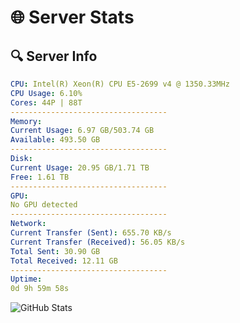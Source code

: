 # 🌐 Server Stats
## 🔍 Server Info
```yaml
CPU: Intel(R) Xeon(R) CPU E5-2699 v4 @ 1350.33MHz
CPU Usage: 6.10%
Cores: 44P | 88T
-----------------------------------
Memory:
Current Usage: 6.97 GB/503.74 GB
Available: 493.50 GB
-----------------------------------
Disk:
Current Usage: 20.95 GB/1.71 TB
Free: 1.61 TB
-----------------------------------
GPU:
No GPU detected
-----------------------------------
Network:
Current Transfer (Sent): 655.70 KB/s
Current Transfer (Received): 56.05 KB/s
Total Sent: 30.90 GB
Total Received: 12.11 GB
-----------------------------------
Uptime:
0d 9h 59m 58s
```
![GitHub Stats](https://img.shields.io/badge/Updated-2025-04-20_03:08:46-blue)